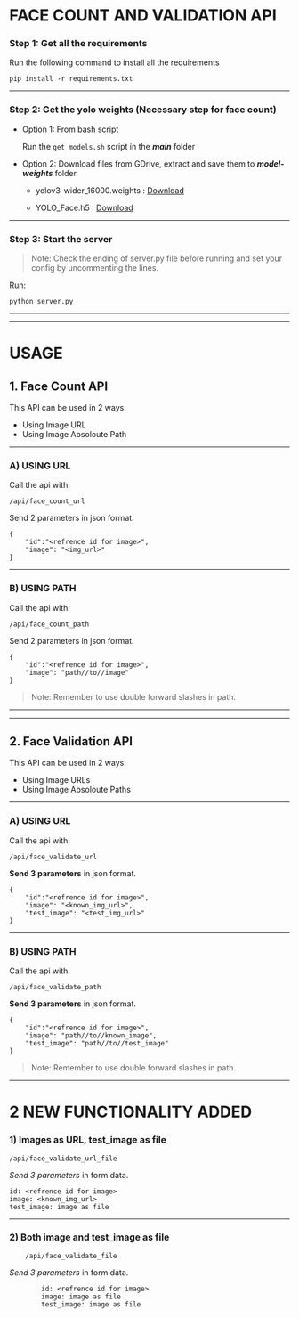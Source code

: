# FACE COUNT AND VALIDATION API


### Step 1: Get all the requirements

Run the following command to install all the requirements

    pip install -r requirements.txt

---

### Step 2: Get the yolo weights (Necessary step for face count)

- Option 1: From bash script

    Run the `get_models.sh` script in the _**main**_ folder


- Option 2: Download files from GDrive, extract and save them to _**model-weights**_ folder.
    
    - yolov3-wider_16000.weights : [Download](https://drive.google.com/file/d/1xo_G2GK8Y7DuriRT8RYk9FzxCVjS3ZkO/view?usp=sharing)

    - YOLO_Face.h5 : [Download](https://docs.google.com/uc?export=download&id=1a_pbXPYNj7_Gi6OxUqNo_T23Dt_9CzOV)

---



### Step 3: Start the server

>Note: Check the ending of server.py file before running and set your config by uncommenting the lines.

Run:

    python server.py 



---
---
# USAGE 

## 1. Face Count API
This API can be used in 2 ways:
-   Using Image URL
-   Using Image Absoloute Path
---
### A) USING URL

Call the api with:

    /api/face_count_url

Send 2 parameters in json format.

    {
        "id":"<refrence id for image>",
        "image": "<img_url>"
    }
---
### B) USING PATH

Call the api with:

    /api/face_count_path

Send 2 parameters in json format.

    {
        "id":"<refrence id for image>",
        "image": "path//to//image"
    }

>Note: Remember to use double forward slashes in path.
---
---
## 2. Face Validation API
This API can be used in 2 ways:
-   Using Image URLs
-   Using Image Absoloute Paths
---
### A) USING URL
Call the api with:

    /api/face_validate_url

**Send 3 parameters** in json format.

    {
        "id":"<refrence id for image>",
        "image": "<known_img_url>",
        "test_image": "<test_img_url>"
    }
---
### B) USING PATH
Call the api with:

    /api/face_validate_path

**Send 3 parameters** in json format.

    {
        "id":"<refrence id for image>",
        "image": "path//to//known_image",
        "test_image": "path//to//test_image"
    }

>Note: Remember to use double forward slashes in path.


---
# 2 NEW FUNCTIONALITY ADDED


### 1) __Images as URL, test_image as file__


    /api/face_validate_url_file

*Send 3 parameters* in form data.

    id: <refrence id for image>
    image: <known_img_url>
    test_image: image as file

---

### 2) __Both image and test_image as file__
    
        /api/face_validate_file


*Send 3 parameters* in form data.
        
            id: <refrence id for image>
            image: image as file
            test_image: image as file